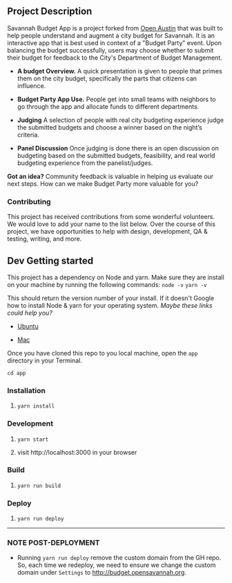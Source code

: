 

## Project Description

Savannah Budget App is a project forked from [Open Austin](https://github.com/openaustin) that was built to help people understand and augment a city budget for Savannah. It is an interactive app that is best used in context of a "Budget Party" event. Upon balancing the budget successfully, users may choose whether to submit their budget for feedback to the City's Department of Budget Management.



- **A budget Overview.** A quick presentation is given to people that primes them on the city budget, specifically the parts that citizens can influence.  

- **Budget Party App Use.** People get into small teams with neighbors to go through the app and allocate funds to different departments. 

- **Judging** A selection of people with real city budgeting experience judge the submitted budgets and choose a winner based on the night’s criteria. 

- **Panel Discussion** Once judging is done there is an open discussion on budgeting based on the submitted budgets, feasibility, and real world budgeting experience from the panelist/judges. 

**Got an idea?** Community feedback is valuable in helping us evaluate our next steps. How can we make Budget Party more valuable for you? 

### Contributing

This project has received contributions from some wonderful volunteers. We would love to add your name to the list below. Over the course of this project, we have opportunities to help with design, development, QA & testing, writing, and more. 

## Dev Getting started

This project has a dependency on Node and yarn. Make sure they are install on your machine by running the following commands:
`node -v`
`yarn -v`

This should return the version number of your install.
If it doesn't Google how to install Node & yarn for your operating system.
_Maybe these links could help you?_

- [Ubuntu](https://www.digitalocean.com/community/tutorials/how-to-install-node-js-on-ubuntu-16-04)

- [Mac](https://nodesource.com/blog/installing-nodejs-tutorial-mac-os-x/)

Once you have cloned this repo to you local machine, open the `app` directory in your Terminal.

`cd app`

### Installation

1. `yarn install`

### Development

1. `yarn start`

2. visit http://localhost:3000 in your browser

### Build

1. `yarn run build`

### Deploy

1. `yarn run deploy`

---

### NOTE POST-DEPLOYMENT
+ Running `yarn run deploy` remove the custom domain from the GH repo. So, each time we redeploy, we need to ensure we change the custom domain under `Settings` to http://budget.opensavannah.org.
